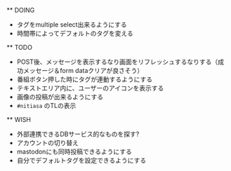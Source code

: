 ** DOING

- タグをmultiple select出来るようにする
- 時間帯によってデフォルトのタグを変える

** TODO

- POST後、メッセージを表示するなり画面をリフレッシュするなりする（成功メッセージ＆form dataクリアが良さそう）
- 番組ボタン押した時にタグが連動するようにする
- テキストエリア内に、ユーザーのアイコンを表示する
- 画像の投稿が出来るようにする
- `#nitiasa` のTLの表示

** WISH

- 外部連携できるDBサービス的なものを探す?
- アカウントの切り替え
- mastodonにも同時投稿できるようにする
- 自分でデフォルトタグを設定できるようにする
